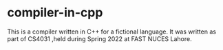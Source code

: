 # compiler-in-cpp
This is a compiler written in C++ for a fictional language. It was written as part of CS4031 ,held during Spring 2022 at FAST NUCES Lahore.
